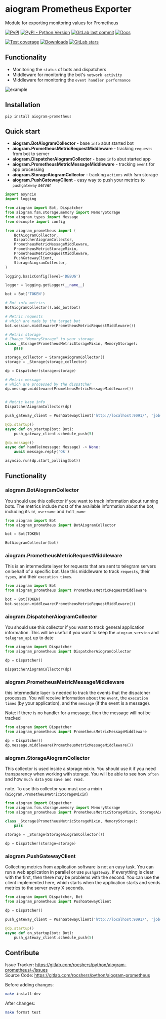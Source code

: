 # aiogram Prometheus Exporter

Module for exporting monitoring values for Prometheus

[![PyPI](https://img.shields.io/pypi/v/aiogram-prometheus)](https://pypi.org/project/aiogram-prometheus/)
[![PyPI - Python Version](https://img.shields.io/pypi/pyversions/aiogram-prometheus)](https://pypi.org/project/aiogram-prometheus/)
[![GitLab last commit](https://img.shields.io/gitlab/last-commit/rocshers/python/aiogram-prometheus)](https://gitlab.com/rocshers/python/aiogram-prometheus)
[![Docs](https://img.shields.io/badge/docs-exist-blue)](https://rocshers.gitlab.io/python/aiogram-prometheus/)

[![Test coverage](https://codecov.io/gitlab/rocshers:python/aiogram-prometheus/graph/badge.svg?token=3C6SLDPHUC)](https://codecov.io/gitlab/rocshers:python/aiogram-prometheus)
[![Downloads](https://static.pepy.tech/badge/aiogram-prometheus)](https://pepy.tech/project/aiogram-prometheus)
[![GitLab stars](https://img.shields.io/gitlab/stars/rocshers/python/aiogram-prometheus)](https://gitlab.com/rocshers/python/aiogram-prometheus)

## Functionality

- Monitoring the `status` of bots and dispatchers
- Middleware for monitoring the bot's `network activity`
- Middleware for monitoring the `event handler performance`

![example](https://gitlab.com/rocshers/python/aiogram-prometheus/-/raw/release/docs/grafana_example.png)

## Installation

`pip install aiogram-prometheus`

## Quick start

- **aiogram.BotAiogramCollector** - base `info` abut started bot
- **aiogram.PrometheusMetricRequestMiddleware** - tracking `requests` from bot to server
- **aiogram.DispatcherAiogramCollector** - base `info` abut started app
- **aiogram.PrometheusMetricMessageMiddleware** - tracking `event` for app processing
- **aiogram.StorageAiogramCollector** - tracking `actions` with fsm storage
- **aiogram.PushGatewayClient** - easy way to push your metrics to `pushgateway` server

```python
import asyncio
import logging

from aiogram import Bot, Dispatcher
from aiogram.fsm.storage.memory import MemoryStorage
from aiogram.types import Message
from decouple import config

from aiogram_prometheus import (
    BotAiogramCollector,
    DispatcherAiogramCollector,
    PrometheusMetricMessageMiddleware,
    PrometheusMetricStorageMixin,
    PrometheusMetricRequestMiddleware,
    PushGatewayClient,
    StorageAiogramCollector,
)

logging.basicConfig(level='DEBUG')

logger = logging.getLogger(__name__)

bot = Bot('TOKEN')

# Bot info metrics
BotAiogramCollector().add_bot(bot)

# Metric requests
# which are made by the target bot
bot.session.middleware(PrometheusMetricRequestMiddleware())

# Metric storage
# Change "MemoryStorage" to your storage
class _Storage(PrometheusMetricStorageMixin, MemoryStorage):
    pass

storage_collector = StorageAiogramCollector()
storage = _Storage(storage_collector)

dp = Dispatcher(storage=storage)

# Metric message
# which are processed by the dispatcher
dp.message.middleware(PrometheusMetricMessageMiddleware())


# Metric base info
DispatcherAiogramCollector(dp)

push_gateway_client = PushGatewayClient('http://localhost:9091/', 'job-name')

@dp.startup()
async def on_startup(bot: Bot):
    push_gateway_client.schedule_push(5)

@dp.message()
async def handle(message: Message) -> None:
    await message.reply('Ok')

asyncio.run(dp.start_polling(bot))

```

## Functionality

### aiogram.BotAiogramCollector

You should use this collector if you want to track information about running bots. The metrics include most of the available information about the bot, including its `id`, `username` and `full_name`

```python
from aiogram import Bot
from aiogram_prometheus import BotAiogramCollector

bot = Bot(TOKEN)

BotAiogramCollector(bot)
```

### aiogram.PrometheusMetricRequestMiddleware

This is an intermediate layer for requests that are sent to telegram servers on behalf of a specific bot. Use this middleware to track `requests`, their `types`, and their `execution times`.

```python
from aiogram import Bot
from aiogram_prometheus import PrometheusMetricRequestMiddleware

bot = Bot(TOKEN)
bot.session.middleware(PrometheusMetricRequestMiddleware())
```

### aiogram.DispatcherAiogramCollector

You should use this collector if you want to track general application information. This will be useful if you want to keep the `aiogram_version` and `telegram_api` up to date

```python
from aiogram import Dispatcher
from aiogram_prometheus import DispatcherAiogramCollector

dp = Dispatcher()

DispatcherAiogramCollector(dp)
```

### aiogram.PrometheusMetricMessageMiddleware

this intermediate layer is needed to track the events that the dispatcher processes. You will receive information about the `event`, the `execution times` (by your application), and the `message` (if the event is a message).

Note: if there is no handler for a message, then the message will not be tracked

```python
from aiogram import Dispatcher
from aiogram_prometheus import PrometheusMetricMessageMiddleware

dp = Dispatcher()
dp.message.middleware(PrometheusMetricMessageMiddleware())
```

### aiogram.StorageAiogramCollector

This collector is used inside a storage mixin. You should use it if you need transparency when working with storage. You will be able to see how `often` and how `much data` you `save and read`.

note. To use this collector you must use a mixin (`aiogram.PrometheusMetricStorageMixin`)

```python
from aiogram import Dispatcher
from aiogram.fsm.storage.memory import MemoryStorage
from aiogram_prometheus import PrometheusMetricStorageMixin, StorageAiogramCollector

class _Storage(PrometheusMetricStorageMixin, MemoryStorage):
    pass

storage = _Storage(StorageAiogramCollector())

dp = Dispatcher(storage=storage)
```

### aiogram.PushGatewayClient

Collecting metrics from application software is not an easy task. You can run a web application in parallel or use `pushgateway`. If everything is clear with the first, then there may be problems with the second. You can use the client implemented here, which starts when the application starts and sends metrics to the server every X seconds.

```python
from aiogram import Dispatcher, Bot
from aiogram_prometheus import PushGatewayClient

dp = Dispatcher()

push_gateway_client = PushGatewayClient('http://localhost:9091/', 'job-name')

@dp.startup()
async def on_startup(bot: Bot):
    push_gateway_client.schedule_push(5)
```


## Contribute

Issue Tracker: <https://gitlab.com/rocshers/python/aiogram-prometheus/-/issues>  
Source Code: <https://gitlab.com/rocshers/python/aiogram-prometheus>

Before adding changes:

```bash
make install-dev
```

After changes:

```bash
make format test
```
